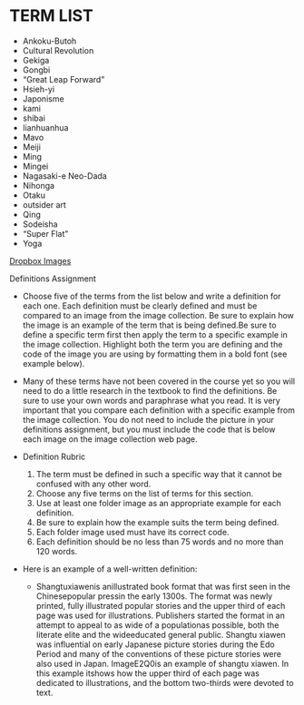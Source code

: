 # TERM LIST

- Ankoku-Butoh
- Cultural Revolution
- Gekiga
- Gongbi
- “Great Leap Forward”
- Hsieh-yi
- Japonisme
- kami
- shibai
- lianhuanhua
- Mavo
- Meiji
- Ming
- Mingei
- Nagasaki-e Neo-Dada
- Nihonga
- Otaku
- outsider art
- Qing
- Sodeisha
- “Super Flat”
- Yoga

[Dropbox Images](https://www.dropbox.com/sh/lp7i1p9bh69pogb/AABzfrmE6FFTxJckwT3F2VsQa?dl=0)

Definitions Assignment
- Choose five of the terms from the list below and write a definition for each one. Each definition must be clearly defined and must be compared to an image from the image collection. Be sure to explain how the image is an example of the term that is being defined.Be sure to define a specific term first then apply the term to a specific example in the image collection. Highlight both the term you are defining and the code of the image you are using by formatting them in a bold font (see example below).
- Many of these terms have not been covered in the course yet so you will need to do a little research in the textbook to find the definitions. Be sure to use your own words and paraphrase what you read. It is very important that you compare each definition with a specific example from the image collection. You do not need to include the picture in your definitions assignment, but you must include the code that is below each image on the image collection web page.

- Definition Rubric

   1. The term must be defined in such a specific way that it cannot be confused with any other word.
   2. Choose any five terms on the list of terms for this section.
   3. Use at least one folder image as an appropriate example for each definition.
   4. Be sure to explain how the example suits the term being defined.
   5. Each folder image used must have its correct code.
   6. Each definition should be no less than 75 words and no more than 120 words.
   

- Here is an example of a well-written definition:
   - Shangtuxiawenis anillustrated book format that was first seen in the Chinesepopular pressin the early 1300s. The format was newly printed, fully illustrated popular stories and the upper third of each page was used for illustrations. Publishers started the format in an attempt to appeal to as wide of a populationas possible, both the literate elite and the wideeducated general public. Shangtu xiawen was influential on early Japanese picture stories during the Edo Period and many of the conventions of these picture stories were also used in Japan. ImageE2Q0is an example of shangtu xiawen. In this example itshows how the upper third of each page was dedicated to illustrations, and the bottom two-thirds were devoted to text.

